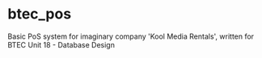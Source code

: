 # btec_pos
Basic PoS system for imaginary company 'Kool Media Rentals', written for BTEC Unit 18 - Database Design
